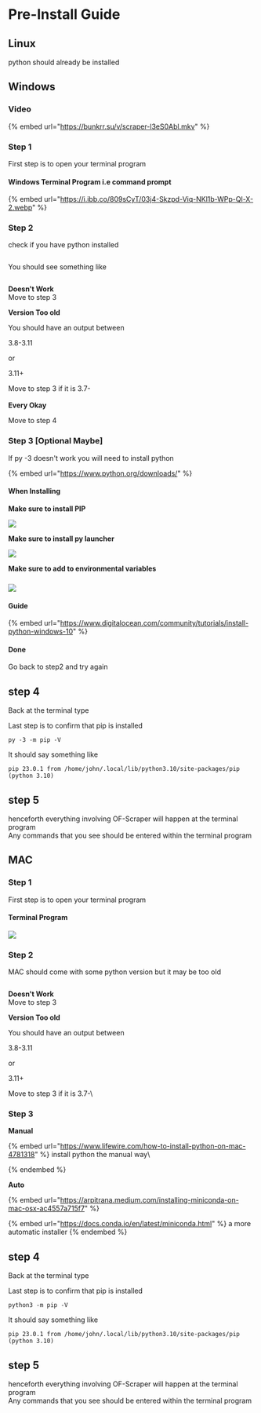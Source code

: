 # Pre-Install Guide

## Linux

python should already be installed

## Windows

### Video

{% embed url="https://bunkrr.su/v/scraper-l3eS0Abl.mkv" %}

### Step 1

First step is to open your terminal program



#### Windows Terminal Program i.e command prompt

{% embed url="https://i.ibb.co/809sCyT/03j4-Skzpd-Viq-NKl1b-WPp-Ql-X-2.webp" %}

### Step 2

check if you have python installed

<figure><img src="../.gitbook/assets/image (4) (1).png" alt=""><figcaption></figcaption></figure>

You should see something like

<figure><img src="../.gitbook/assets/image (9).png" alt=""><figcaption></figcaption></figure>

**Doesn't Work**\
Move to step 3

**Version Too old**

You should have an output between

3.8-3.11

or

3.11+

Move to step 3 if it is 3.7-\
\
**Every Okay**

Move to step 4

### Step 3 \[Optional Maybe]

If py -3 doesn't work you will need to install python

{% embed url="https://www.python.org/downloads/" %}

#### When Installing

**Make sure to install PIP**

![](<../.gitbook/assets/image (4).png>)

**Make sure to install py launcher**

![](<../.gitbook/assets/image (4).png>)

**Make sure to add to environmental variables**

### ![](<../.gitbook/assets/image (7).png>)



#### Guide

{% embed url="https://www.digitalocean.com/community/tutorials/install-python-windows-10" %}

#### Done

Go back to step2 and try again



## step 4

Back at the terminal type

Last step is to confirm that pip is installed

```
py -3 -m pip -V
```

It should say something like

```
pip 23.0.1 from /home/john/.local/lib/python3.10/site-packages/pip (python 3.10)

```

## &#x20;step 5

henceforth everything involving OF-Scraper will happen at the terminal program\
Any commands that you see should be entered within the terminal program

## MAC&#x20;

###

### Step 1

First step is to open your terminal program

#### Terminal Program

![](<../.gitbook/assets/image (2) (1).png>)

### Step 2

MAC should come with some python version but it may be too old

<figure><img src="../.gitbook/assets/image (11).png" alt=""><figcaption></figcaption></figure>

**Doesn't Work**\
Move to step 3

**Version Too old**

You should have an output between

3.8-3.11

or

3.11+

Move to step 3 if it is 3.7-\




### Step 3

**Manual**

{% embed url="https://www.lifewire.com/how-to-install-python-on-mac-4781318" %}
install python the manual way\

{% endembed %}

**Auto**



{% embed url="https://arpitrana.medium.com/installing-miniconda-on-mac-osx-ac4557a715f7" %}

{% embed url="https://docs.conda.io/en/latest/miniconda.html" %}
a more automatic installer
{% endembed %}

## step 4

Back at the terminal type

Last step is to confirm that pip is installed

```
python3 -m pip -V
```

It should say something like

```
pip 23.0.1 from /home/john/.local/lib/python3.10/site-packages/pip (python 3.10)

```

## &#x20;step 5

henceforth everything involving OF-Scraper will happen at the terminal program\
Any commands that you see should be entered within the terminal program
